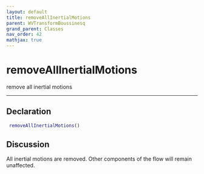 ```yaml
---
layout: default
title: removeAllInertialMotions
parent: WVTransformBoussinesq
grand_parent: Classes
nav_order: 42
mathjax: true
---
```


#  removeAllInertialMotions

remove all inertial motions


---

## Declaration
```matlab
 removeAllInertialMotions()
```
## Discussion

  All inertial motions are removed. Other components of the flow will remain unaffected.
 
    
